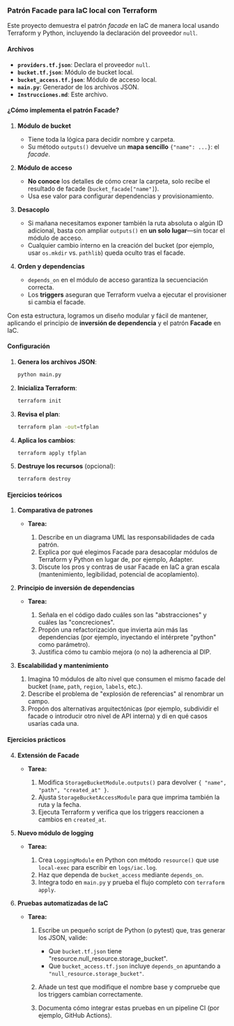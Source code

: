 ### Patrón Facade para IaC local con Terraform

Este proyecto demuestra el patrón *facade* en IaC de manera local usando Terraform y Python, incluyendo la declaración del proveedor `null`.

#### Archivos

* **`providers.tf.json`**: Declara el proveedor `null`.
* **`bucket.tf.json`**: Módulo de bucket local.
* **`bucket_access.tf.json`**: Módulo de acceso local.
* **`main.py`**: Generador de los archivos JSON.
* **`Instrucciones.md`**: Este archivo.

#### ¿Cómo implementa el **patrón Facade**?

1. **Módulo de bucket**

   * Tiene toda la lógica para decidir nombre y carpeta.
   * Su método `outputs()` devuelve un **mapa sencillo** `{"name": ...}`: el *facade*.

2. **Módulo de acceso**

   * **No conoce** los detalles de cómo crear la carpeta, solo recibe el resultado de facade (`bucket_facade["name"]`).
   * Usa ese valor para configurar dependencias y provisionamiento.

3. **Desacoplo**

   * Si mañana necesitamos exponer también la ruta absoluta o algún ID adicional, basta con ampliar `outputs()` en **un solo lugar**—sin tocar el módulo de acceso.
   * Cualquier cambio interno en la creación del bucket (por ejemplo, usar `os.mkdir` vs. `pathlib`) queda oculto tras el facade.

4. **Orden y dependencias**

   * `depends_on` en el módulo de acceso garantiza la secuenciación correcta.
   * Los **triggers** aseguran que Terraform vuelva a ejecutar el provisioner si cambia el facade.

Con esta estructura, logramos un diseño modular y fácil de mantener, aplicando el principio de **inversión de dependencia** y el patrón **Facade** en IaC.

#### Configuración

1. **Genera los archivos JSON**:

   ```bash
   python main.py
   ```
2. **Inicializa Terraform**:

   ```bash
   terraform init
   ```
3. **Revisa el plan**:

   ```bash
   terraform plan -out=tfplan
   ```
4. **Aplica los cambios**:

   ```bash
   terraform apply tfplan
   ```
5. **Destruye los recursos** (opcional):

   ```bash
   terraform destroy
   ```


#### Ejercicios teóricos

1. **Comparativa de patrones**
   * **Tarea:**

     1. Describe en un diagrama UML las responsabilidades de cada patrón.
     2. Explica por qué elegimos Facade para desacoplar módulos de Terraform y Python en lugar de, por ejemplo, Adapter.
     3. Discute los pros y contras de usar Facade en IaC a gran escala (mantenimiento, legibilidad, potencial de acoplamiento).

2. **Principio de inversión de dependencias**

   * **Tarea:**

     1. Señala en el código dado cuáles son las "abstracciones" y cuáles las "concreciones".
     2. Propón una refactorización que invierta aún más las dependencias (por ejemplo, inyectando el intérprete "python" como parámetro).
     3. Justifica cómo tu cambio mejora (o no) la adherencia al DIP.

3. **Escalabilidad y mantenimiento**

     1. Imagina 10 módulos de alto nivel que consumen el mismo facade del bucket (`name`, `path`, `region`, `labels`, etc.).
     2. Describe el problema de "explosión de referencias" al renombrar un campo.
     3. Propón dos alternativas arquitectónicas (por ejemplo, subdividir el facade o introducir otro nivel de API interna) y di en qué casos usarías cada una.

#### Ejercicios prácticos

4. **Extensión de Facade**

   * **Tarea:**

     1. Modifica `StorageBucketModule.outputs()` para devolver `{ "name", "path", "created_at" }`.
     2. Ajusta `StorageBucketAccessModule` para que imprima también la ruta y la fecha.
     3. Ejecuta Terraform y verifica que los triggers reaccionen a cambios en `created_at`.

5. **Nuevo módulo de logging**

   * **Tarea:**

     1. Crea `LoggingModule` en Python con método `resource()` que use `local-exec` para escribir en `logs/iac.log`.
     2. Haz que dependa de `bucket_access` mediante `depends_on`.
     3. Integra todo en `main.py` y prueba el flujo completo con `terraform apply`.

6. **Pruebas automatizadas de IaC**

   * **Tarea:**

     1. Escribe un pequeño script de Python (o pytest) que, tras generar los JSON, valide:

        * Que `bucket.tf.json` tiene "resource.null\_resource.storage\_bucket".
        * Que `bucket_access.tf.json` incluye `depends_on` apuntando a `"null_resource.storage_bucket"`.
     2. Añade un test que modifique el nombre base y compruebe que los triggers cambian correctamente.
     3. Documenta cómo integrar estas pruebas en un pipeline CI (por ejemplo, GitHub Actions).




